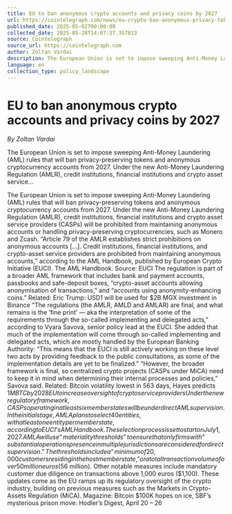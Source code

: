 ```yaml
---
title: EU to ban anonymous crypto accounts and privacy coins by 2027
url: https://cointelegraph.com/news/eu-crypto-ban-anonymous-privacy-tokens-2027
published_date: 2025-05-02T00:00:00
collected_date: 2025-05-28T14:07:37.357813
source: Cointelegraph
source_url: https://cointelegraph.com
author: Zoltan Vardai
description: The European Union is set to impose sweeping Anti-Money Laundering (AML) rules that will ban privacy-preserving tokens and anonymous cryptocurrency accounts from 2027. Under the new Anti-Money Laundering Regulation (AMLR), credit institutions, financial institutions and crypto asset service...
language: en
collection_type: policy_landscape
---
```


# EU to ban anonymous crypto accounts and privacy coins by 2027

*By Zoltan Vardai*

The European Union is set to impose sweeping Anti-Money Laundering (AML) rules that will ban privacy-preserving tokens and anonymous cryptocurrency accounts from 2027. Under the new Anti-Money Laundering Regulation (AMLR), credit institutions, financial institutions and crypto asset service...

The European Union is set to impose sweeping Anti-Money Laundering (AML) rules that will ban privacy-preserving tokens and anonymous cryptocurrency accounts from 2027. Under the new Anti-Money Laundering Regulation (AMLR), credit institutions, financial institutions and crypto asset service providers (CASPs) will be prohibited from maintaining anonymous accounts or handling privacy-preserving cryptocurrencies, such as Monero and Zcash. “Article 79 of the AMLR establishes strict prohibitions on anonymous accounts [...]. Credit institutions, financial institutions, and crypto-asset service providers are prohibited from maintaining anonymous accounts,” according to the AML Handbook, published by European Crypto Initiative (EUCI). The AML Handbook. Source: EUCI The regulation is part of a broader AML framework that includes bank and payment accounts, passbooks and safe-deposit boxes, “crypto-asset accounts allowing anonymisation of transactions,” and “accounts using anonymity-enhancing coins.” Related: Eric Trump: USD1 will be used for $2B MGX investment in Binance “The regulations (the AMLR, AMLD and AMLAR) are final, and what remains is the ‘fine print’ — aka the interpretation of some of the requirements through the so-called implementing and delegated acts,” according to Vyara Savova, senior policy lead at the EUCI. She added that much of the implementation will come through so-called implementing and delegated acts, which are mostly handled by the European Banking Authority: “This means that the EUCI is still actively working on these level two acts by providing feedback to the public consultations, as some of the implementation details are yet to be finalized.” “However, the broader framework is final, so centralized crypto projects (CASPs under MiCA) need to keep it in mind when determining their internal processes and policies,” Savova said. Related: Bitcoin volatility lowest in 563 days, Hayes predicts $1M BTC by 2028 EU to increase oversight of crypto service providers Under the new regulatory framework, CASPs operating in at least six member states will be under direct AML supervision. In the initial stage, AMLA plans to select 40 entities, with at least one entity per member state, according to EUCI’s AML Handbook. The selection process is set to start on July 1, 2027. AMLA will use “materiality thresholds” to ensure that only firms with “substantial operations presence in multiple jurisdictions are considered for direct supervision.” The thresholds include a “minimum of 20,000 customers residing in the host member state,” or a total transaction volume of over 50 million euros ($56 million). Other notable measures include mandatory customer due diligence on transactions above 1,000 euros ($1,100). These updates come as the EU ramps up its regulatory oversight of the crypto industry, building on previous measures such as the Markets in Crypto-Assets Regulation (MiCA). Magazine: Bitcoin $100K hopes on ice, SBF’s mysterious prison move: Hodler’s Digest, April 20 – 26